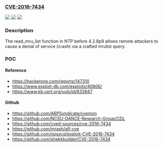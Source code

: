 ### [CVE-2016-7434](https://cve.mitre.org/cgi-bin/cvename.cgi?name=CVE-2016-7434)
![](https://img.shields.io/static/v1?label=Product&message=n%2Fa&color=blue)
![](https://img.shields.io/static/v1?label=Version&message=n%2Fa&color=blue)
![](https://img.shields.io/static/v1?label=Vulnerability&message=n%2Fa&color=brighgreen)

### Description

The read_mru_list function in NTP before 4.2.8p9 allows remote attackers to cause a denial of service (crash) via a crafted mrulist query.

### POC

#### Reference
- https://hackerone.com/reports/147310
- https://www.exploit-db.com/exploits/40806/
- https://www.kb.cert.org/vuls/id/633847

#### Github
- https://github.com/ARPSyndicate/cvemon
- https://github.com/NCSU-DANCE-Research-Group/CDL
- https://github.com/cved-sources/cve-2016-7434
- https://github.com/mrash/afl-cve
- https://github.com/opsxcq/exploit-CVE-2016-7434
- https://github.com/shekkbuilder/CVE-2016-7434

